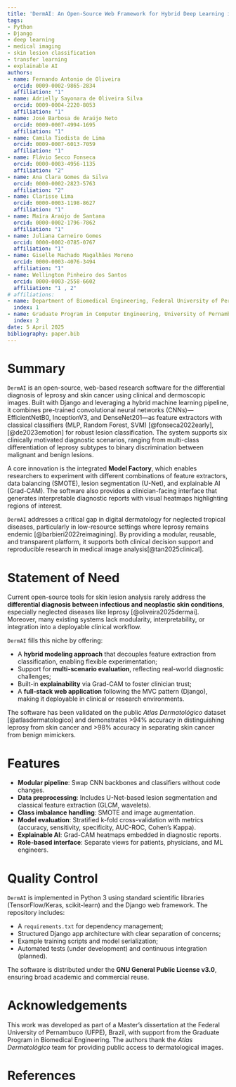 ```yaml
---
title: 'DermAI: An Open-Source Web Framework for Hybrid Deep Learning in the Differential Diagnosis of Leprosy and Skin Cancer'
tags:
- Python
- Django
- deep learning
- medical imaging
- skin lesion classification
- transfer learning
- explainable AI
authors:
- name: Fernando Antonio de Oliveira
  orcid: 0009-0002-9865-2834
  affiliation: "1"
- name: Adrielly Sayonara de Oliveira Silva
  orcid: 0009-0004-2220-8053
  affiliation: "1"
- name: José Barbosa de Araújo Neto
  orcid: 0009-0007-4994-1695
  affiliation: "1"
- name: Camila Tiodista de Lima
  orcid: 0009-0007-6013-7059
  affiliation: "1"
- name: Flávio Secco Fonseca
  orcid: 0000-0003-4956-1135
  affiliation: "2"
- name: Ana Clara Gomes da Silva
  orcid: 0000-0002-2823-5763
  affiliation: "2"
- name: Clarisse Lima
  orcid: 0000-0003-1198-8627
  affiliation: "1"
- name: Maíra Araújo de Santana
  orcid: 0000-0002-1796-7862
  affiliation: "1"
- name: Juliana Carneiro Gomes
  orcid: 0000-0002-0785-0767
  affiliation: "1"
- name: Giselle Machado Magalhães Moreno 
  orcid: 0000-0003-4076-3494
  affiliation: "1"
- name: Wellington Pinheiro dos Santos
  orcid: 0000-0003-2558-6602
  affiliation: "1 , 2"
# affiliations:
- name: Department of Biomedical Engineering, Federal University of Pernambuco, Brazil
  index: 1
- name: Graduate Program in Computer Engineering, University of Pernambuco, Brazil
  index: 2
date: 5 April 2025
bibliography: paper.bib
---
```


# Summary

`DermAI` is an open-source, web-based research software for the differential diagnosis of leprosy and skin cancer using clinical and dermoscopic images. Built with Django and leveraging a hybrid machine learning pipeline, it combines pre-trained convolutional neural networks (CNNs)—EfficientNetB0, InceptionV3, and DenseNet201—as feature extractors with classical classifiers (MLP, Random Forest, SVM) [@fonseca2022early], [@de2023emotion] for robust lesion classification. The system supports six clinically motivated diagnostic scenarios, ranging from multi-class differentiation of leprosy subtypes to binary discrimination between malignant and benign lesions.

A core innovation is the integrated **Model Factory**, which enables researchers to experiment with different combinations of feature extractors, data balancing (SMOTE), lesion segmentation (U-Net), and explainable AI (Grad-CAM). The software also provides a clinician-facing interface that generates interpretable diagnostic reports with visual heatmaps highlighting regions of interest.

`DermAI` addresses a critical gap in digital dermatology for neglected tropical diseases, particularly in low-resource settings where leprosy remains endemic [@barbieri2022reimagining]. By providing a modular, reusable, and transparent platform, it supports both clinical decision support and reproducible research in medical image analysis[@tan2025clinical].

# Statement of Need

Current open-source tools for skin lesion analysis rarely address the **differential diagnosis between infectious and neoplastic skin conditions**, especially neglected diseases like leprosy [@oliveira2025dermai]. Moreover, many existing systems lack modularity, interpretability, or integration into a deployable clinical workflow.

`DermAI` fills this niche by offering:
- A **hybrid modeling approach** that decouples feature extraction from classification, enabling flexible experimentation;
- Support for **multi-scenario evaluation**, reflecting real-world diagnostic challenges;
- Built-in **explainability** via Grad-CAM to foster clinician trust;
- A **full-stack web application** following the MVC pattern (Django), making it deployable in clinical or research environments.

The software has been validated on the public *Atlas Dermatológico* dataset [@atlasdermatologico] and demonstrates >94% accuracy in distinguishing leprosy from skin cancer and >98% accuracy in separating skin cancer from benign mimickers.

# Features

- **Modular pipeline**: Swap CNN backbones and classifiers without code changes.
- **Data preprocessing**: Includes U-Net-based lesion segmentation and classical feature extraction (GLCM, wavelets).
- **Class imbalance handling**: SMOTE and image augmentation.
- **Model evaluation**: Stratified k-fold cross-validation with metrics (accuracy, sensitivity, specificity, AUC-ROC, Cohen’s Kappa).
- **Explainable AI**: Grad-CAM heatmaps embedded in diagnostic reports.
- **Role-based interface**: Separate views for patients, physicians, and ML engineers.

# Quality Control

`DermAI` is implemented in Python 3 using standard scientific libraries (TensorFlow/Keras, scikit-learn) and the Django web framework. The repository includes:
- A `requirements.txt` for dependency management;
- Structured Django app architecture with clear separation of concerns;
- Example training scripts and model serialization;
- Automated tests (under development) and continuous integration (planned).

The software is distributed under the **GNU General Public License v3.0**, ensuring broad academic and commercial reuse.

# Acknowledgements

This work was developed as part of a Master’s dissertation at the Federal University of Pernambuco (UFPE), Brazil, with support from the Graduate Program in Biomedical Engineering. The authors thank the *Atlas Dermatológico* team for providing public access to dermatological images.

# References